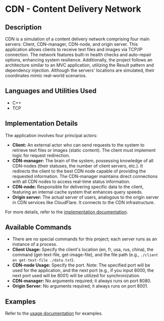 # CDN - Content Delivery Network

## Description

CDN is a simulation of a content delivery network comprising four main servers: Client, CDN-manager, CDN-node, and origin server. This application allows clients to receive text files and images via TCP/IP connection. The network features built-in health checks and auto-repair options, enhancing system resilience. Additionally, the project follows an architecture similar to an MVC application, utilizing the Result pattern and dependency injection. Although the servers' locations are simulated, their coordinates mimic real-world scenarios.

## Languages and Utilities Used

- C++
- TCP

## Implementation Details

The application involves four principal actors:

- **Client:** An external actor who can send requests to the system to retrieve text files or images (static content). The client must implement logic for request redirection.
- **CDN-manager:** The brain of the system, possessing knowledge of all CDN-nodes (their statuses, the number of client servers, etc.). It redirects the client to the best CDN node capable of providing the requested information. The CDN-manager maintains direct connections with all CDN nodes to access real-time status information.
- **CDN-node:** Responsible for delivering specific data to the client, featuring an internal cache system that enhances query speeds.
- **Origin server:** The actual server of users, analogous to the origin server in CDN services like CloudFlare. It connects to the CDN infrastructure.

For more details, refer to the [implementation documentation](https://github.com/CirsteanPaul/CDN-system/blob/main/docs/Docuemntation.pdf).

## Available Commands

- There are no special commands for this project; each server runs as an instance of a process.
- **Client Usage:** Specify the client's location (en, fr, usa, rus, china), the command (get-text-file, get-image-file), and the file path (e.g., `./client en get-text-file ./data.txt`).
- **CDN-node Usage:** Specify the port. Note: The specified port will be used for the application, and the next port (e.g., if you input 8000, the next port used will be 8001) will be utilized for synchronization.
- **CDN-manager:** No arguments required; it always runs on port 8080.
- **Origin Server:** No arguments required; it always runs on port 8001.

## Examples

Refer to the [usage documentation](https://github.com/CirsteanPaul/CDN-system/blob/main/docs/Usage.md) for examples.
